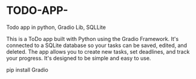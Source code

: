# TODO-APP-
Todo app in python, Gradio Lib, SQLLite

This is a ToDo app built with Python using the Gradio Framework. 
It's connected to a SQLite database so your tasks can be saved, edited, and deleted. 
The app allows you to create new tasks, set deadlines, and track your progress. 
It's designed to be simple and easy to use.

pip install Gradio
